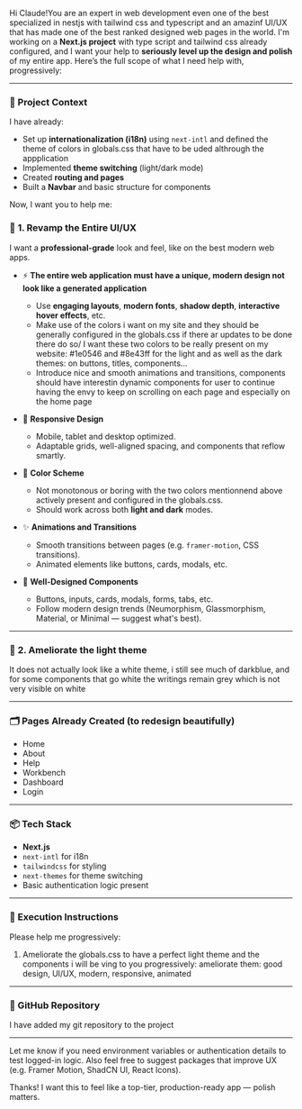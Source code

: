 
Hi Claude!You are an expert in web development even one of the best specialized in nestjs with tailwind css and typescript and an amazinf UI/UX that has made one of the best ranked designed web pages in the world.  I'm working on a **Next.js project** with type script and tailwind css already configured, and I want your help to **seriously level up the design and polish** of my entire app. Here’s the full scope of what I need help with, progressively:

---

### 🚀 Project Context

I have already:

* Set up **internationalization (i18n)** using `next-intl` and defined the theme of colors in globals.css that have to be uded althrough the appplication
* Implemented **theme switching** (light/dark mode)
* Created **routing and pages**
* Built a **Navbar** and basic structure for components

Now, I want you to help me:

### 🎨 **1. Revamp the Entire UI/UX**

I want a **professional-grade** look and feel, like on the best modern web apps.

* ⚡ **The entire web application must have a unique, modern design not look like a generated application**

  * Use **engaging layouts**, **modern fonts**, **shadow depth**, **interactive hover effects**, etc.
  * Make use of the colors i want on my site and they should be generally configured in the globals.css if there ar updates to be done there do so/ I want these two colors to be really present on my website:  #1e0546 and #8e43ff for the light and as well as the dark themes: on buttons, titles, components...
  * Introduce nice and smooth animations and transitions, components should have interestin dynamic components for user to continue having the envy to keep on scrolling on each page and especially on the home page

* 🎨 **Responsive Design**

  * Mobile, tablet and desktop optimized.
  * Adaptable grids, well-aligned spacing, and components that reflow smartly.

* 🌈 **Color Scheme**

  * Not monotonous or boring with the two colors mentionnend above actively present and configured in the globals.css.
  * Should work across both **light and dark** modes.

* ✨ **Animations and Transitions**

  * Smooth transitions between pages (e.g. `framer-motion`, CSS transitions).
  * Animated elements like buttons, cards, modals, etc.

* 🧩 **Well-Designed Components**

  * Buttons, inputs, cards, modals, forms, tabs, etc.
  * Follow modern design trends (Neumorphism, Glassmorphism, Material, or Minimal — suggest what's best).

---

### 🔄 **2. Ameliorate the light theme**
It does not actually look like a white theme, i still see much of darkblue, and for some components that go white the writings remain grey which is not very visible on white

---

### 🗂️ Pages Already Created (to redesign beautifully)

* Home
* About
* Help
* Workbench
* Dashboard
* Login

---

### 📦 Tech Stack

* **Next.js**
* `next-intl` for i18n
* `tailwindcss` for styling
* `next-themes` for theme switching
* Basic authentication logic present

---

### 🧠 Execution Instructions

Please help me progressively:

1. Ameliorate the globals.css to have a perfect light theme and the components i will be ving to you progressively: ameliorate them: good design, UI/UX, modern, responsive, animated 
---

### 🧵 GitHub Repository

I have added my git repository to the project

---

Let me know if you need environment variables or authentication details to test logged-in logic. Also feel free to suggest packages that improve UX (e.g. Framer Motion, ShadCN UI, React Icons).

Thanks! I want this to feel like a top-tier, production-ready app — polish matters.
